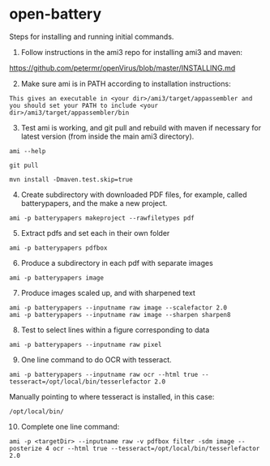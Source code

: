 # open-battery

Steps for installing and running initial commands.

1. Follow instructions in the ami3 repo for installing ami3 and maven:

https://github.com/petermr/openVirus/blob/master/INSTALLING.md

2. Make sure ami is in PATH according to installation instructions:

```
This gives an executable in <your dir>/ami3/target/appassembler and you should set your PATH to include <your dir>/ami3/target/appassembler/bin
```

3. Test ami is working, and git pull and rebuild with maven if necessary for latest version (from inside the main ami3 directory).
```
ami --help

git pull

mvn install -Dmaven.test.skip=true
```

4. Create subdirectory with downloaded PDF files, for example, called batterypapers, and the make a new project.
```
ami -p batterypapers makeproject --rawfiletypes pdf
```


5. Extract pdfs and set each in their own folder
```
ami -p batterypapers pdfbox
```

6. Produce a subdirectory in each pdf with separate images
```
ami -p batterypapers image
```
7. Produce images scaled up, and with sharpened text
```
ami -p batterypapers --inputname raw image --scalefactor 2.0
ami -p batterypapers --inputname raw image --sharpen sharpen8
```
8. Test to select lines within a figure corresponding to data
```
ami -p batterypapers --inputname raw pixel
```

9. One line command to do OCR with tesseract.
```
ami -p batterypapers --inputname raw ocr --html true --tesseract=/opt/local/bin/tesserlefactor 2.0
```
Manually pointing to where tesseract is installed, in this case:
```
/opt/local/bin/
```

10. Complete one line command:
```
ami -p <targetDir> --inputname raw -v pdfbox filter -sdm image --posterize 4 ocr --html true --tesseract=/opt/local/bin/tesserlefactor 2.0
```
